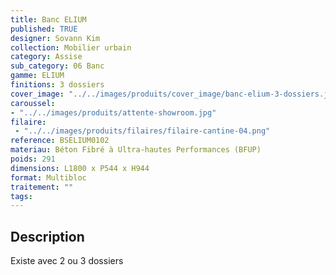 ```yaml
---
title: Banc ELIUM
published: TRUE
designer: Sovann Kim
collection: Mobilier urbain
category: Assise
sub_category: 06 Banc
gamme: ELIUM
finitions: 3 dossiers
cover_image: "../../images/produits/cover_image/banc-elium-3-dossiers.jpg"
caroussel: 
- "../../images/produits/attente-showroom.jpg"
filaire: 
 - "../../images/produits/filaires/filaire-cantine-04.png"
reference: BSELIUM0102
materiau: Béton Fibré à Ultra-hautes Performances (BFUP)
poids: 291
dimensions: L1800 x P544 x H944
format: Multibloc
traitement: ""
tags: 
---
```


## Description

Existe avec 2 ou 3 dossiers
